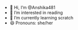 - 👋 Hi, I’m @Anshika481
- 👀 I’m interested in reading
- 🌱 I’m currently learning scratch
- 😄 Pronouns: she/her

<!---
Anshika481/Anshika481 is a ✨ special ✨ repository because its `README.md` (this file) appears on your GitHub profile.
You can click the Preview link to take a look at your changes.
--->
